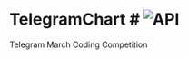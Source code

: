 # TelegramChart # ![API](https://img.shields.io/badge/API-16%2B-brightgreen.svg?style=flat)
Telegram March Coding Competition
